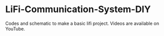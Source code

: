 # LiFi-Communication-System-DIY
 Codes and schematic to make a basic lifi project. Videos are available on YouTube.
